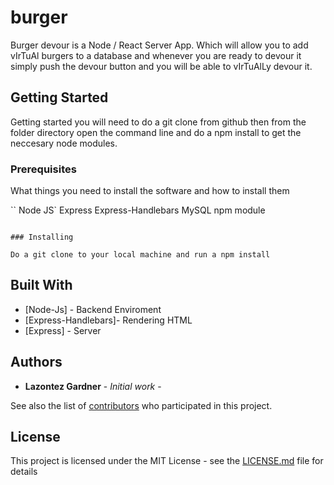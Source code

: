 # burger

Burger devour is a Node / React Server App. Which will allow you to add vIrTuAl burgers to a database and whenever you are ready to devour  it simply push 
the devour button and you will be able to vIrTuAlLy devour it.


## Getting Started

Getting started you will need to do a git clone from github then from the folder directory open the command line and do a npm install to get the neccesary 
node modules.

### Prerequisites

What things you need to install the software and how to install them

``
Node JS`
Express
Express-Handlebars
MySQL npm module
```

### Installing

Do a git clone to your local machine and run a npm install

```
## Built With

* [Node-Js]  - Backend Enviroment
* [Express-Handlebars]- Rendering HTML
* [Express] - Server


## Authors

* **Lazontez Gardner** - *Initial work* - 

See also the list of [contributors](https://github.com/your/project/contributors) who participated in this project.

## License

This project is licensed under the MIT License - see the [LICENSE.md](LICENSE.md) file for details

